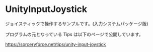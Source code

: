 # UnityInputJoystick
ジョイスティックで操作するサンプルです。(入力システムパッケージ版)

プログラムの元となっている Tips は以下のページで公開しています。

https://sorceryforce.net/tips/unity-input-joystick
